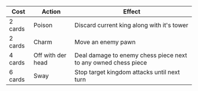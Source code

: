 | Cost    | Action            | Effect                                                         |
| ------- | ----------------- | -------------------------------------------------------------- |
| 2 cards | Poison            | Discard current king along with it's tower                     |
| 2 cards | Charm             | Move an enemy pawn                                             |
| 4 cards | Off with der head | Deal damage to enemy chess piece next to any owned chess piece |
| 6 cards | Sway              | Stop target kingdom attacks until next turn                    |
